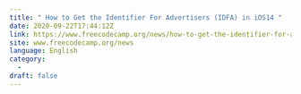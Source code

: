 ```yaml
---
title: " How to Get the Identifier For Advertisers (IDFA) in iOS14 "
date: 2020-09-22T17:44:12Z
link: https://www.freecodecamp.org/news/how-to-get-the-identifier-for-advertisers-ios14/?utm_medium=RSS&utm_source=news.12bit.vn
site: www.freecodecamp.org/news
language: English
category:
  -   
draft: false
---
```

